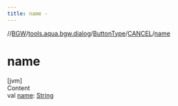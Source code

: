 ```yaml
---
title: name -
---
```

//[BGW](../../../../index.md)/[tools.aqua.bgw.dialog](../../index.md)/[ButtonType](../index.md)/[CANCEL](index.md)/[name](name.md)



# name  
[jvm]  
Content  
val [name](name.md): [String](https://kotlinlang.org/api/latest/jvm/stdlib/kotlin/-string/index.html)  



